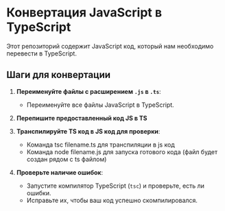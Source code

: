# Конвертация JavaScript в TypeScript

Этот репозиторий содержит JavaScript код, который нам необходимо перевести в TypeScript.

## Шаги для конвертации

1. **Переименуйте файлы с расширением `.js` в `.ts`**:
   - Переименуйте все файлы JavaScript в TypeScript.

2. **Перепишите предоставленный код JS в TS**

3. **Транспилируйте TS код в JS код для проверки**:
   - Команда tsc filename.ts для транспиляции в js код
   - Команда node filename.js для запуска готового кода (файл будет создан рядом с ts файлом)

4. **Проверьте наличие ошибок**:
   - Запустите компилятор TypeScript (`tsc`) и проверьте, есть ли ошибки.
   - Исправьте их, чтобы ваш код успешно скомпилировался.